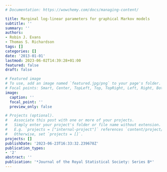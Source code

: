 ```yaml
---
# Documentation: https://wowchemy.com/docs/managing-content/

title: Marginal log-linear parameters for graphical Markov models
subtitle: ''
summary: ''
authors:
- Robin J. Evans
- Thomas S. Richardson
tags: []
categories: []
date: '2013-01-01'
lastmod: 2023-06-02T14:39:28+01:00
featured: false
draft: false

# Featured image
# To use, add an image named `featured.jpg/png` to your page's folder.
# Focal points: Smart, Center, TopLeft, Top, TopRight, Left, Right, BottomLeft, Bottom, BottomRight.
image:
  caption: ''
  focal_point: ''
  preview_only: false

# Projects (optional).
#   Associate this post with one or more of your projects.
#   Simply enter your project's folder or file name without extension.
#   E.g. `projects = ["internal-project"]` references `content/project/deep-learning/index.md`.
#   Otherwise, set `projects = []`.
projects: []
publishDate: '2023-06-23T16:33:32.239678Z'
publication_types:
- '2'
abstract: ''
publication: '*Journal of the Royal Statistical Society: Series B*'
---
```

